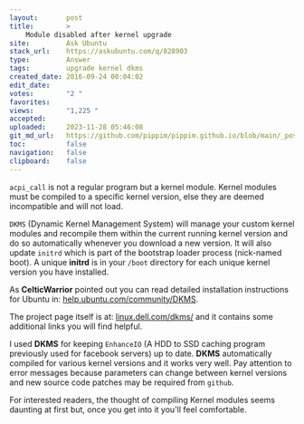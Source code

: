 ```yaml
---
layout:       post
title:        >
    Module disabled after kernel upgrade
site:         Ask Ubuntu
stack_url:    https://askubuntu.com/q/828903
type:         Answer
tags:         upgrade kernel dkms
created_date: 2016-09-24 00:04:02
edit_date:    
votes:        "2 "
favorites:    
views:        "1,225 "
accepted:     
uploaded:     2023-11-28 05:46:08
git_md_url:   https://github.com/pippim/pippim.github.io/blob/main/_posts/2016/2016-09-24-Module-disabled-after-kernel-upgrade.md
toc:          false
navigation:   false
clipboard:    false
---
```


`acpi_call` is not a regular program but a kernel module. Kernel modules must be compiled to a specific kernel version, else they are deemed incompatible and will not load.

`DKMS` (Dynamic Kernel Management System) will manage your custom kernel modules and recompile them within the current running kernel version and do so automatically whenever you download a new version. It will also update `initrd` which is part of the bootstrap loader process (nick-named boot). A unique **initrd** is in your `/boot` directory for each unique kernel version you have installed.

As **CelticWarrior** pointed out you can read detailed installation instructions for Ubuntu in: [help.ubuntu.com/community/DKMS][1]. 

The project page itself is at: [linux.dell.com/dkms/][2] and it contains some additional links you will find helpful.

I used **DKMS** for keeping `EnhanceIO` (A HDD to SSD caching program previously used for facebook servers) up to date. **DKMS** automatically compiled for various kernel versions and it works very well. Pay attention to error messages because parameters can change between kernel versions and new source code patches may be required from `github`.

For interested readers, the thought of compiling Kernel modules seems daunting at first but, once you get into it you'll feel comfortable.

  [1]: https://help.ubuntu.com/community/DKMS
  [2]: http://linux.dell.com/dkms/

